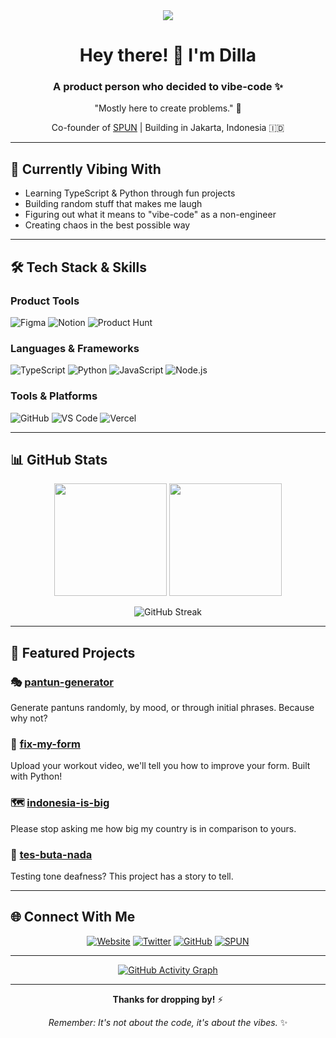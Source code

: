 <div align="center">
  <img src="https://readme-typing-svg.demolab.com/?lines=Product+Person+%F0%9F%91%A8%E2%80%8D%F0%9F%92%BB;Learning+Vibe-Coding+%F0%9F%9A%80;Co-founder+of+SPUN+%F0%9F%8E%89;Just+Here+For+Fun+%F0%9F%A4%9F&font=Fira+Code&center=true&width=380&height=50&duration=4000&pause=1000&vCenter=true&size=30" />
</div>

<h1 align="center">Hey there! 👋 I'm Dilla</h1>

<h3 align="center">A product person who decided to vibe-code ✨</h3>

<div align="center">
  
  "Mostly here to create problems." 🤪
  
  Co-founder of [SPUN](https://github.com/spunglobal) | Building in Jakarta, Indonesia 🇮🇩
  
</div>

---

## 🎯 Currently Vibing With

- Learning TypeScript & Python through fun projects
- Building random stuff that makes me laugh
- Figuring out what it means to "vibe-code" as a non-engineer
- Creating chaos in the best possible way

---

## 🛠️ Tech Stack & Skills

### Product Tools
![Figma](https://img.shields.io/badge/Figma-F24E1E?style=for-the-badge&logo=figma&logoColor=white)
![Notion](https://img.shields.io/badge/Notion-000000?style=for-the-badge&logo=notion&logoColor=white)
![Product Hunt](https://img.shields.io/badge/Product%20Hunt-FF6154?style=for-the-badge&logo=product-hunt&logoColor=white)

### Languages & Frameworks
![TypeScript](https://img.shields.io/badge/TypeScript-007ACC?style=for-the-badge&logo=typescript&logoColor=white)
![Python](https://img.shields.io/badge/Python-3776AB?style=for-the-badge&logo=python&logoColor=white)
![JavaScript](https://img.shields.io/badge/JavaScript-F7DF1E?style=for-the-badge&logo=javascript&logoColor=black)
![Node.js](https://img.shields.io/badge/Node.js-339933?style=for-the-badge&logo=node.js&logoColor=white)

### Tools & Platforms
![GitHub](https://img.shields.io/badge/GitHub-100000?style=for-the-badge&logo=github&logoColor=white)
![VS Code](https://img.shields.io/badge/VS_Code-007ACC?style=for-the-badge&logo=visual-studio-code&logoColor=white)
![Vercel](https://img.shields.io/badge/Vercel-000000?style=for-the-badge&logo=vercel&logoColor=white)

---

## 📊 GitHub Stats

<div align="center">
  
  <img height="180em" src="https://github-readme-stats.vercel.app/api?username=anindilla&show_icons=true&theme=dracula&include_all_commits=true&count_private=true"/>
  
  <img height="180em" src="https://github-readme-stats.vercel.app/api/top-langs/?username=anindilla&layout=compact&langs_count=8&theme=dracula"/>
  
</div>

<div align="center">
  
  ![GitHub Streak](https://github-readme-streak-stats.demolab.com/?user=anindilla&theme=dracula)
  
</div>

---

## 🚀 Featured Projects

### 🎭 [pantun-generator](https://github.com/anindilla/pantun-generator)
Generate pantuns randomly, by mood, or through initial phrases. Because why not?

### 💪 [fix-my-form](https://github.com/anindilla/fix-my-form)
Upload your workout video, we'll tell you how to improve your form. Built with Python!

### 🗺️ [indonesia-is-big](https://github.com/anindilla/indonesia-is-big)
Please stop asking me how big my country is in comparison to yours.

### 🎵 [tes-buta-nada](https://github.com/anindilla/tes-buta-nada)
Testing tone deafness? This project has a story to tell.

---

## 🌐 Connect With Me

<div align="center">
  
  [![Website](https://img.shields.io/badge/Website-anindilla.com-000000?style=for-the-badge&logo=About.me&logoColor=white)](https://anindilla.com)
  [![Twitter](https://img.shields.io/badge/Twitter-1DA1F2?style=for-the-badge&logo=twitter&logoColor=white)](https://x.com/dilleuh)
  [![GitHub](https://img.shields.io/badge/GitHub-100000?style=for-the-badge&logo=github&logoColor=white)](https://github.com/anindilla)
  [![SPUN](https://img.shields.io/badge/SPUN-000000?style=for-the-badge&logo=github&logoColor=white)](https://github.com/spunglobal)
  
</div>

---

<div align="center">
  
  [![GitHub Activity Graph](https://github-readme-activity-graph.vercel.app/graph?username=anindilla&theme=dracula)](https://github.com/ashutosh00710/github-readme-activity-graph)
  
</div>

---

<div align="center">
  
  **Thanks for dropping by!** ⚡
  
  *Remember: It's not about the code, it's about the vibes.* ✨
  
</div>
